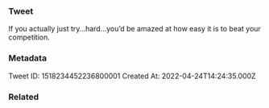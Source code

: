 ### Tweet
If you actually just try…hard…you’d be amazed at how easy it is to beat your competition.

### Metadata
Tweet ID: 1518234452236800001
Created At: 2022-04-24T14:24:35.000Z

### Related


